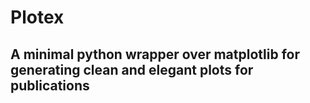 # Plotex

## A minimal python wrapper over matplotlib for generating clean and elegant plots for publications

